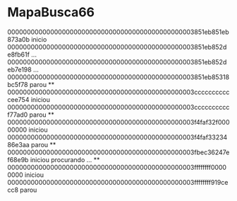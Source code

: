 # MapaBusca66


000000000000000000000000000000000000000000000003851eb851eb873a0b inicio
000000000000000000000000000000000000000000000003851eb852de8fb61f ...
000000000000000000000000000000000000000000000003851eb852deb7e198 ...
000000000000000000000000000000000000000000000003851eb85318bc5f78 parou
**
000000000000000000000000000000000000000000000003cccccccccccee754 iniciou 
000000000000000000000000000000000000000000000003ccccccccccf77ad0 parou
**
000000000000000000000000000000000000000000000003f4faf32f00000000 iniciou
000000000000000000000000000000000000000000000003f4faf3323486e3aa parou
**
000000000000000000000000000000000000000000000003fbec36247ef68e9b iniciou
procurando ...
**
000000000000000000000000000000000000000000000003ffffffff00000000 iniciou
000000000000000000000000000000000000000000000003ffffffff919cecc8 parou

